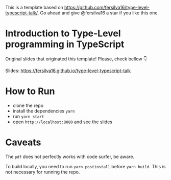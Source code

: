 This is a template based on https://github.com/fersilva16/type-level-typescript-talk/. Go ahead and give @fersilva16 a star if you like this one.

# Introduction to Type-Level programming in TypeScript

Original slides that originated this template! Please, check bellow :point_down:

Slides: <https://fersilva16.github.io/type-level-typescript-talk>

# How to Run

- clone the repo
- install the dependencies `yarn`
- run `yarn start`
- open `http://localhost:8080` and see the slides

# Caveats

The `pdf` does not perfectly works with code surfer, be aware.

To build locally, you need to run `yarn postinstall` before `yarn build`. This
is not necessary for running the repo.
